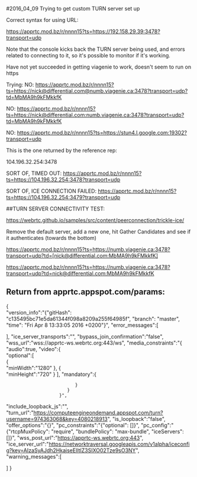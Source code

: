 

#2016_04_09
Trying to get custom TURN server set up

Correct syntax for using URL:

https://apprtc.mod.bz/r/nnnn15?ts=https://192.158.29.39:3478?transport=udp

Note that the console kicks back the TURN server being used, and errors related to connecting to it, so it's possible to monitor if it's working.

Have not yet succeeded in getting viagenie to work, doesn't seem to run on https

Trying:
NO: https://apprtc.mod.bz/r/nnnn15?ts=https://nick@differential.com@numb.viagenie.ca:3478?transport=udp?td=MbMA9h9kFMkkfK

NO: https://apprtc.mod.bz/r/nnnn15?ts=https://nick@differential.com:numb.viagenie.ca:3478?transport=udp?td=MbMA9h9kFMkkfK


NO: https://apprtc.mod.bz/r/nnnn15?ts=https://stun4.l.google.com:19302?transport=udp

This is the one returned by the reference rep:

104.196.32.254:3478

SORT OF, TIMED OUT: https://apprtc.mod.bz/r/nnnn15?ts=https://104.196.32.254:3478?transport=udp

SORT OF, ICE CONNECTION FAILED: https://apprtc.mod.bz/r/nnnn15?ts=https://104.196.32.254:3479?transport=udp

##TURN SERVER CONNECTIVITY TEST:

https://webrtc.github.io/samples/src/content/peerconnection/trickle-ice/

Remove the default server, add a new one, hit Gather Candidates and see if it authenticates (towards the bottom)

https://apprtc.mod.bz/r/nnnn15?ts=https://numb.viagenie.ca:3478?transport=udp?td=[nick@differential.com:MbMA9h9kFMkkfK]

https://apprtc.mod.bz/r/nnnn15?ts=https://numb.viagenie.ca:3478?transport=udp?td=nick@differential.com:MbMA9h9kFMkkfK


## Return from apprtc.appspot.com/params:

{  
   "version_info":"{\"gitHash\": \"c135495bc71e5da61344f098a8209a255f64985f\", \"branch\": \"master\", \"time\": \"Fri Apr 8 13:33:05 2016 +0200\"}",
   "error_messages":[  

   ],
   "ice_server_transports":"",
   "bypass_join_confirmation":"false",
   "wss_url":"wss://apprtc-ws.webrtc.org:443/ws",
   "media_constraints":"{  
                           \"audio\":true,
                           \"video\":{  
                              \"optional\":[  
                                 {  
                                    \"minWidth\":\"1280\"
                                 },
                                 {  
                                    \"minHeight\":\"720\"
                                 }
                              ],
                              \"mandatory\":{  
                        
                              }
                           }
                        }",
   "include_loopback_js":"",
   "turn_url":"https://computeengineondemand.appspot.com/turn?username=974363068&key=4080218913",
   "is_loopback":"false",
   "offer_options":"{}",
   "pc_constraints":"{\"optional\": []}",
   "pc_config":"{\"rtcpMuxPolicy\": \"require\", \"bundlePolicy\": \"max-bundle\", \"iceServers\": []}",
   "wss_post_url":"https://apprtc-ws.webrtc.org:443",
   "ice_server_url":"https://networktraversal.googleapis.com/v1alpha/iceconfig?key=AIzaSyAJdh2HkajseEIltlZ3SIXO02Tze9sO3NY",
   "warning_messages":[  

   ]
}